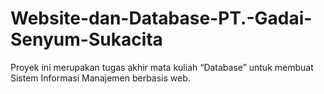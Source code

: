 # Website-dan-Database-PT.-Gadai-Senyum-Sukacita
Proyek ini merupakan tugas akhir mata kuliah “Database” untuk membuat Sistem Informasi Manajemen berbasis web.
